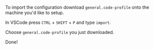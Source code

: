 To import the configuration download `general.code-profile` onto the machine you'd like to setup.

In VSCode press `CTRL` + `SHIFT` + `P` and type `import`.

Choose `general.code-profile` you just downloaded.

Done!
